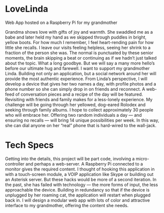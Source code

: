 # LoveLinda
Web App hosted on a Raspberry Pi for my grandmother

Grandma shows love with gifts of joy and warmth. She swaddled me as a babe and later held my hand as we skipped through puddles in bright, yellow boots. For how much I remember, I feel heart-rending pain for how little she recalls. I leave our visits feeling helpless, seeing her shrink to a fraction of the person she was. The normal is punctuated by these senior moments, the brain skipping a beat or continuing as if we hadn’t just talked about the topic. What a long goodbye.
But we will say a many more hello’s before our ultimate hug and farewell. I want to support my grandmother Linda. Building not only an application, but a social network around her will provide the most authentic experience.
From Linda’s perspective, I will develop a device that gives her two names a day, with profile photos and a phone number so she can simply drop in on friends and reconnect. A web-feed of conversation pieces and a recipe of the day will be featured. Revisiting with friends and family makes for a less-lonely experience. My challenge will be going through her yellowed, dog-eared Rolodex and seeking through family albums. I hope to collect approximately 30 people who will embrace her. Offering two random individuals a day — and ensuring no recalls — will bring 14 unique possibilities per week. In this way, she can dial anyone on her “real” phone that is hard-wired to the wall-jack.

# Tech Specs

Getting into the details, this project will be part code, involving a micro-controller and perhaps a web-server. A Raspberry Pi connected to a monitor gives the required content. I thought of hooking this application in with a touch-screen module, a VOIP application like Skype or building out an Asterisk server. But these hacks would be more of a second iteration. In the past, she has failed with technology — the more forms of input, the less approachable the device. Building in redundancy so that if the device is unplugged by her roaming cat, the application will restart when plugged back in. I will design a modular web app with lots of color and attractive interface to my grandmother, offering the content she needs.
